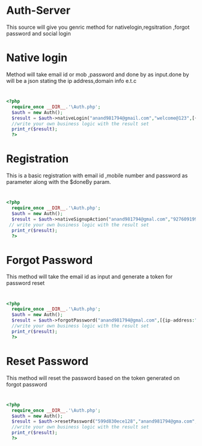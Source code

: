 # Auth-Server
 This source will give you genric method for nativelogin,regsitration ,forgot password and social login 
 
# Native login

Method will take email id or mob ,password and done by as input.done by will be a json stating the ip address,domain info e.t.c

#
```php
<?php
  require_once __DIR__.'\Auth.php';
  $auth = new Auth();
  $result = $auth->nativeLogin("anand981794@gmail.com","welcome@123",[{ip-address:"192.168.1.90","domain":"host.com"}]);
  //write your own business logic with the result set
  print_r($result);  
  ?>
  ```
##
# Registration

This is a basic registration with email id ,mobile number and password as parameter along with the $doneBy param.

#
```php
<?php
  require_once __DIR__.'\Auth.php';
  $auth = new Auth();
  $result = $auth->nativeSignupAction("anand981794@gmal.com","9276091992","Welcome@123","Welcome@123",[{ip-address:"192.168.1.90","domain":"host.com"}]);
 // write your own business logic with the result set
  print_r($result);  
  ?>
  ```
##

# Forgot Password

This method will take the email id as input and generate a token for password reset 

#
```php
<?php
  require_once __DIR__.'\Auth.php';
  $auth = new Auth();
  $result = $auth->forgotPassword("anand981794@gmal.com",[{ip-address:"192.168.1.90","domain":"host.com"}]);
  //write your own business logic with the result set
  print_r($result);  
  ?>
```
##

# Reset Password

This method will reset the password based on the token generated on forgot password

#
```php
<?php
  require_once __DIR__.'\Auth.php';
  $auth = new Auth();
  $result = $auth->resetPassword("599d830ece128","anand981794@gma.com","Abcdef@89","Abcdef@89",[{ip-address:"192.168.1.90","domain":"host.com"}]);
  //write your own business logic with the result set
  print_r($result);  
  ?>
```
##


